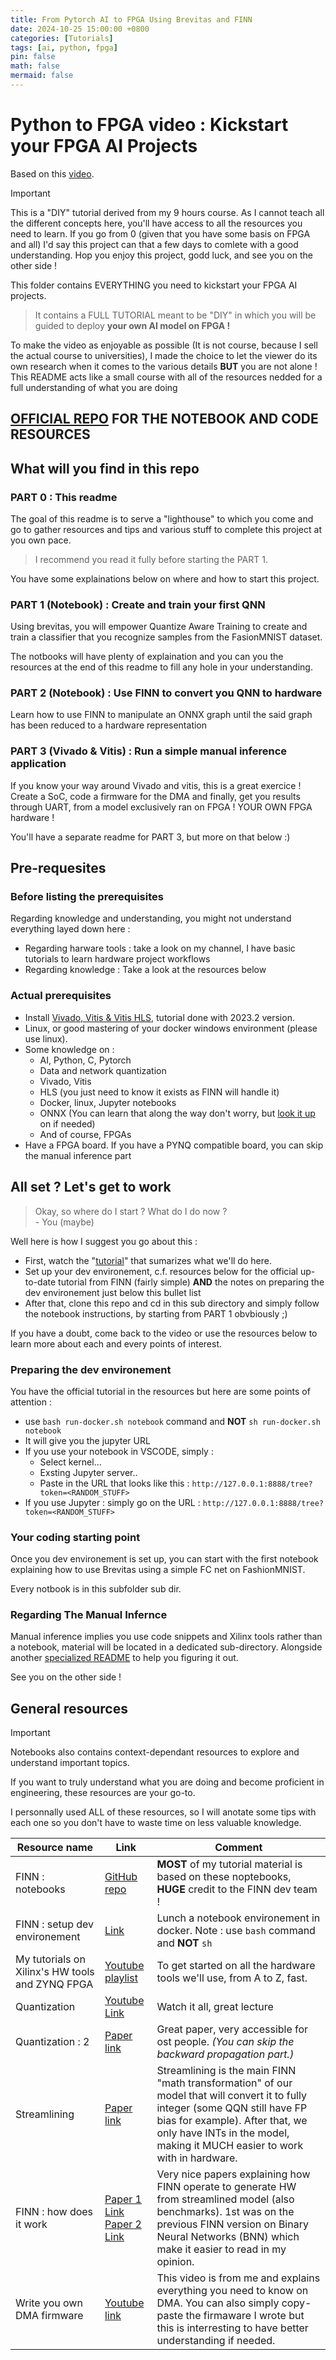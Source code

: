 ```yaml
---
title: From Pytorch AI to FPGA Using Brevitas and FINN
date: 2024-10-25 15:00:00 +0800
categories: [Tutorials]
tags: [ai, python, fpga]
pin: false
math: false
mermaid: false
---
```


# Python to FPGA video : Kickstart your FPGA AI Projects

Based on this [video](https://www.youtube.com/watch?v=VsXMlSB6Yq4).

> [!IMPORTANT]  
> This is a "DIY" tutorial derived from my 9 hours course. As I cannot teach all the different concepts here, you'll have access to all the resources you need to learn. If you go from 0 (given that you have some basis on FPGA and all) I'd say this project can that a few days to comlete with a good understanding. Hop you enjoy this project, godd luck, and see you on the other side !

This folder contains EVERYTHING you need to kickstart your FPGA AI projects.

> It contains a FULL TUTORIAL meant to be "DIY" in which you will be guided to deploy **your own AI model on FPGA !**

To make the video as enjoyable as possible (It is not course, because I sell the actual course to universities), I made the choice to let the viewer do its own research when it comes to the various details **BUT** you are not alone ! This README acts like a small course with all of the resources nedded for a full understanding of what you are doing

## [OFFICIAL REPO](https://github.com/0BAB1/BRH_Tutorials/tree/main/8%20Python%20to%20FPGA) FOR THE NOTEBOOK AND CODE RESOURCES

## What will you find in this repo

### PART 0 : This readme

The goal of this readme is to serve a "lighthouse" to which you come and go to gather resources and tips and various stuff to complete this project at you own pace.

> I recommend you read it fully before starting the PART 1.

You have some explainations below on where and how to start this project.

### PART 1 (Notebook) : Create and train your first QNN

Using brevitas, you will empower Quantize Aware Training to create and train a classifier that you recognize samples from the FasionMNIST dataset.

The notbooks will have plenty of explaination and you can you the resources at the end of this readme to fill any hole in your understanding.

### PART 2 (Notebook) : Use FINN to convert you QNN to hardware

Learn how to use FINN to manipulate an ONNX graph until the said graph has been reduced to a hardware representation

### PART 3 (Vivado & Vitis) : Run a simple manual inference application

If you know your way around Vivado and vitis, this is a great exercice ! Create a SoC, code a firmware for the DMA and finally, get you results through UART, from a model exclusively ran on FPGA ! YOUR OWN FPGA hardware !

You'll have a separate readme for PART 3, but more on that below :)

## Pre-requesites

### Before listing the prerequisites

Regarding knowledge and understanding, you might not understand everything layed down here :

- Regarding harware tools : take a look on my channel, I have basic tutorials to learn hardware project workflows
- Regarding knowledge : Take a look at the resources below

### Actual prerequisites

- Install [Vivado, Vitis & Vitis HLS](https://www.xilinx.com/support/download/index.html/content/xilinx/en/downloadNav/vivado-design-tools/2023-2.html), tutorial done with 2023.2 version.
- Linux, or good mastering of your docker windows environment (please use linux).
- Some knowledge on :
  - AI, Python, C, Pytorch
  - Data and network quantization
  - Vivado, Vitis
  - HLS (you just need to know it exists as FINN will handle it)
  - Docker, linux, Jupyter notebooks
  - ONNX (You can learn that along the way don't worry, but [look it up](https://fr.wikipedia.org/wiki/Open_Neural_Network_Exchange) on if needed)
  - And of course, FPGAs
- Have a FPGA board. If you have a PYNQ compatible board, you can skip the manual inference part

## All set ? Let's get to work

> Okay, so where do I start ? What do I do now ? <br> - You (maybe)

Well here is how I suggest you go about this :

- First, watch the "[tutorial](https://www.youtube.com/watch?v=VsXMlSB6Yq4)" that sumarizes what we'll do here.
- Set up your dev environement, c.f. resources below for the official up-to-date tutorial from FINN (fairly simple) **AND** the notes on preparing the dev environement just below this bullet list
- After that, clone this repo and cd in this sub directory and simply follow the notebook instructions, by starting from PART 1 obvbiously ;)

If you have a doubt, come back to the video or use the resources below to learn more about each and every points of interest.

### Preparing the dev environement

You have the official tutorial in the resources but here are some points of attention :

- use `bash run-docker.sh notebook` command and **NOT** `sh run-docker.sh notebook`
- It will give you the jupyter URL
- If you use your notebook in VSCODE, simply :
  - Select kernel...
  - Exsting Jupyter server..
  - Paste in the URL that looks like this : `http://127.0.0.1:8888/tree?token=<RANDOM_STUFF>`
- If you use Jupyter : simply go on the URL : `http://127.0.0.1:8888/tree?token=<RANDOM_STUFF>`

### Your coding starting point

Once you dev environement is set up, you can start with the first notebook explaining how to use Brevitas using a simple FC net on FashionMNIST.

Every notbook is in this subfolder sub dir.

### Regarding The Manual Infernce

Manual inference implies you use code snippets and Xilinx tools rather than a notebook, material will be located in a dedicated sub-directory. Alongside another [specialized README](https://0bab1.github.io/BRH/posts/FPGA_MANUAL_INFERENCE/) to help you figuring it out.

See you on the other side !

## General resources

> [!IMPORTANT]  
> Notebooks also contains context-dependant resources to explore and understand important topics.

If you want to truly understand what you are doing and become proficient in engineering, these resources are your go-to.

I personnally used ALL of these resources, so I will anotate some tips with each one so you don't have to waste time on less valuable knowledge.

| Resource name                                   | Link                                                                                                    | Comment                                                                                                                                                                                                                                       |
| ----------------------------------------------- | ------------------------------------------------------------------------------------------------------- | --------------------------------------------------------------------------------------------------------------------------------------------------------------------------------------------------------------------------------------------- |
| FINN : notebooks                                | [GitHub repo](https://github.com/Xilinx/finn/tree/main/notebooks)                                       | **MOST** of my tutorial material is based on these noptebooks, **HUGE** credit to the FINN dev team !                                                                                                                                         |
| FINN : setup dev environement                   | [Link](https://finn.readthedocs.io/en/latest/getting_started.html#running-finn-in-docker)               | Lunch a notebook environement in docker. Note : use `bash` command and **NOT** `sh`                                                                                                                                                           |
| My tutorials on Xilinx's HW tools and ZYNQ FPGA | [Youtube playlist](https://www.youtube.com/watch?v=DQHTSelupDs&list=PLCn4eX6oSgMbgI4WERry0XnHiVysNqtGc) | To get started on all the hardware tools we'll use, from A to Z, fast.                                                                                                                                                                        |
| Quantization                                    | [Youtube Link](https://www.youtube.com/watch?v=0VdNflU08yA)                                             | Watch it all, great lecture                                                                                                                                                                                                                   |
| Quantization : 2                                | [Paper link](https://arxiv.org/pdf/2106.08295)                                                          | Great paper, very accessible for ost people. _(You can skip the backward propagation part.)_                                                                                                                                                  |
| Streamlining                                    | [Paper link](https://arxiv.org/pdf/1709.04060)                                                          | Streamlining is the main FINN "math transformation" of our model that will convert it to fully integer (some QQN still have FP bias for example). After that, we only have INTs in the model, making it MUCH easier to work with in hardware. |
| FINN : how does it work                         | [Paper 1 Link](https://arxiv.org/pdf/1612.07119) <br> [Paper 2 Link](https://arxiv.org/pdf/1809.04570)  | Very nice papers explaining how FINN operate to generate HW from streamlined model (also benchmarks). 1st was on the previous FINN version on Binary Neural Networks (BNN) which make it easier to read in my opinion.                        |
| Write you own DMA firmware                      | [Youtube link](https://www.youtube.com/watch?v=aySO9jCKj9g)                                             | This video is from me and explains everything you need to know on DMA. You can also simply copy-paste the firmaware I wrote but this is interresting to have better understanding if needed.                                                  |
